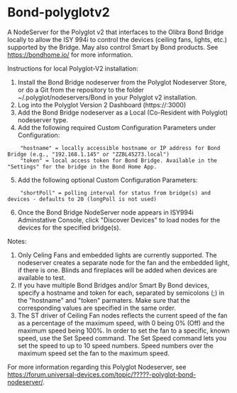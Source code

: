 # Bond-polyglotv2
A NodeServer for the Polyglot v2 that interfaces to the Olibra Bond Bridge locally to allow the ISY 994i to control the devices (ceiling fans, lights, etc.) supported by the Bridge. May also control Smart by Bond products. See https://bondhome.io/ for more information.

Instructions for local Polyglot-V2 installation:

1. Install the Bond Bridge nodeserver from the Polyglot Nodeserver Store, or do a Git from the repository to the folder ~/.polyglot/nodeservers/Bond in your Polyglot v2 installation.
2. Log into the Polyglot Version 2 Dashboard (https://<Polyglot IP address>:3000)
3. Add the Bond Bridge nodeserver as a Local (Co-Resident with Polyglot) nodeserver type.
4. Add the following required Custom Configuration Parameters under Configuration:
```
    "hostname" = locally accessible hostname or IP address for Bond Bridge (e.g., "192.168.1.145" or "ZZBL45273.local")
    "token" = local access token for Bond Bridge. Available in the "Settings" for the bridge in the Bond Home App.
```
5. Add the following optional Custom Configuration Parameters:
```
    "shortPoll" = polling interval for status from bridge(s) and devices - defaults to 20 (longPoll is not used)
```
6. Once the Bond Bridge NodeServer node appears in ISY994i Adminstative Console, click "Discover Devices" to load nodes for the devices for the specified bridge(s).

Notes:

1. Only Celing Fans and embedded lights are currently supported. The nodeserver creates a separate node for the fan and the embedded light, if there is one. Blinds and fireplaces will be added when devices are available to test.
2. If you have multiple Bond Bridges and/or Smart By Bond devices, specify a hostname and token for each, separated by semicolons (;) in the "hostname" and "token" parmaters. Make sure that the corresponding values are specified in the same order.
3. The ST driver of Ceiling Fan nodes reflects the current speed of the fan as a percentage of the maximum speed, with 0 being 0% (Off) and the maximum speed being 100%. In order to set the fan to a specific, known speed, use the Set Speed command. The Set Speed command lets you set the speed to up to 10 speed numbers. Speed numbers over the maximum speed set the fan to the maximum speed.

For more information regarding this Polyglot Nodeserver, see https://forum.universal-devices.com/topic/?????-polyglot-bond-nodeserver/.